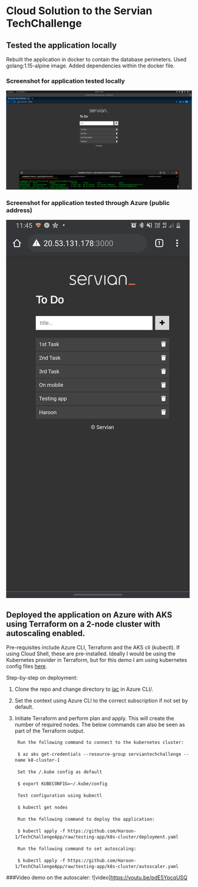 # Cloud Solution to the Servian TechChallenge

## Tested the application locally
Rebuilt the application in docker to contain the database perimeters. 
Used golang:1.15-alpine image.
Added dependencies within the docker file.
 
### Screenshot for application tested locally
![local](Screenshot%20-%20Local.png)
### Screenshot for application tested through Azure (public address)
![oncloud](Screenshot_oncloud.jpg)

## Deployed the application on Azure with AKS using Terraform on a 2-node cluster with autoscaling enabled.
Pre-requisites include Azure CLI, Terraform and the AKS cli (kubectl). If using Cloud Shell, these are pre-installed.
Ideally I would be using the Kubernetes provider in Terraform, but for this demo I am using kubernetes config files [here](k8s-cluster/).

Step-by-step on deployment:
1. Clone the repo and change directory to [iac](iac/) in Azure CLI/.
2. Set the context using Azure CLI to the correct subscription if not set by default.
3. Initiate Terraform and perform plan and apply. This will create the number of required nodes. The below commands can also be seen as part of the Terraform output.

        Run the following command to connect to the kubernetes cluster:
        
        $ az aks get-credentials --resource-group serviantechchallenge --name k8-cluster-1
        
        Set the /.kube config as default
        
        $ export KUBECONFIG=~/.kube/config
        
        Test configuration using kubectl
        
        $ kubectl get nodes
        
        Run the following command to deploy the application:
        
        $ kubectl apply -f https://github.com/Haroon-1/TechChallengeApp/raw/testing-app/k8s-cluster/deployment.yaml
        
        Run the following command to set autoscaling:
        
        $ kubectl apply -f https://github.com/Haroon-1/TechChallengeApp/raw/testing-app/k8s-cluster/autoscaler.yaml

###Video demo on the autoscaler:
![video]https://youtu.be/pdE5YpcqUSQ
